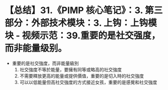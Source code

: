# 【总结】31.《PIMP 核心笔记》：3. 第三部分：外部技术模块：3. 上钩：上钩模块 - 视频示范：39.重要的是社交强度，而非能量级别。

-   重要的是社交強度，而非能量級別
    1.  社交強度不等於能量，要擁有同等或略高的社交強度
    2.  不需要釋放更高的能量或提供價值，重要的是切入時的社交強度
    3.  可以以低能量但高社交強度的方式接近女孩，重要的是感覺和社交強度